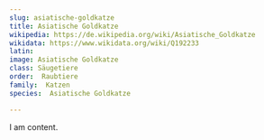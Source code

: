 ```yaml
---
slug: asiatische-goldkatze
title: Asiatische Goldkatze
wikipedia: https://de.wikipedia.org/wiki/Asiatische_Goldkatze
wikidata: https://www.wikidata.org/wiki/Q192233
latin:
image: Asiatische Goldkatze
class: Säugetiere
order:  Raubtiere
family:  Katzen 
species:  Asiatische Goldkatze

---
```


I am content.
